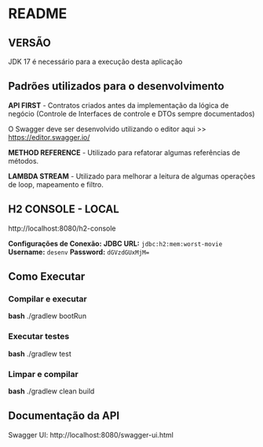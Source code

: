 # README

## VERSÃO 
JDK 17 é necessário para a execução desta aplicação

## Padrões utilizados para o desenvolvimento

**API FIRST** - Contratos criados antes da implementação da lógica de negócio (Controle de Interfaces de controle e DTOs sempre documentados)
	
O Swagger deve ser desenvolvido utilizando o editor aqui >> https://editor.swagger.io/

**METHOD REFERENCE** - Utilizado para refatorar algumas referências de métodos.

**LAMBDA STREAM** - Utilizado para melhorar a leitura de algumas operações de loop, mapeamento e filtro.

## H2 CONSOLE - LOCAL
http://localhost:8080/h2-console

**Configurações de Conexão:**
**JDBC URL:** `jdbc:h2:mem:worst-movie`
**Username:** `desenv`
**Password:** `dGVzdGUxMjM=`

## Como Executar

### Compilar e executar
**bash**
./gradlew bootRun

### Executar testes
**bash**
./gradlew test

### Limpar e compilar
**bash**
./gradlew clean build

## Documentação da API
Swagger UI: http://localhost:8080/swagger-ui.html